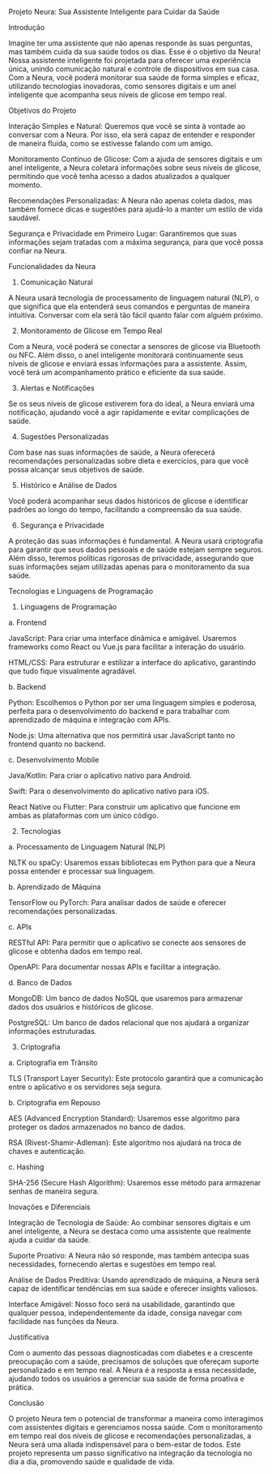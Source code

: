 Projeto Neura: Sua Assistente Inteligente para Cuidar da Saúde

Introdução

Imagine ter uma assistente que não apenas responde às suas perguntas, mas também cuida da sua saúde todos os dias. Esse é o objetivo da Neura! Nossa assistente inteligente foi projetada para oferecer uma experiência única, unindo comunicação natural e controle de dispositivos em sua casa. Com a Neura, você poderá monitorar sua saúde de forma simples e eficaz, utilizando tecnologias inovadoras, como sensores digitais e um anel inteligente que acompanha seus níveis de glicose em tempo real.

Objetivos do Projeto

Interação Simples e Natural: Queremos que você se sinta à vontade ao conversar com a Neura. Por isso, ela será capaz de entender e responder de maneira fluida, como se estivesse falando com um amigo.

Monitoramento Contínuo de Glicose: Com a ajuda de sensores digitais e um anel inteligente, a Neura coletará informações sobre seus níveis de glicose, permitindo que você tenha acesso a dados atualizados a qualquer momento.

Recomendações Personalizadas: A Neura não apenas coleta dados, mas também fornece dicas e sugestões para ajudá-lo a manter um estilo de vida saudável.

Segurança e Privacidade em Primeiro Lugar: Garantiremos que suas informações sejam tratadas com a máxima segurança, para que você possa confiar na Neura.


Funcionalidades da Neura

1. Comunicação Natural

A Neura usará tecnologia de processamento de linguagem natural (NLP), o que significa que ela entenderá seus comandos e perguntas de maneira intuitiva. Conversar com ela será tão fácil quanto falar com alguém próximo.

2. Monitoramento de Glicose em Tempo Real

Com a Neura, você poderá se conectar a sensores de glicose via Bluetooth ou NFC. Além disso, o anel inteligente monitorará continuamente seus níveis de glicose e enviará essas informações para a assistente. Assim, você terá um acompanhamento prático e eficiente da sua saúde.

3. Alertas e Notificações

Se os seus níveis de glicose estiverem fora do ideal, a Neura enviará uma notificação, ajudando você a agir rapidamente e evitar complicações de saúde.

4. Sugestões Personalizadas

Com base nas suas informações de saúde, a Neura oferecerá recomendações personalizadas sobre dieta e exercícios, para que você possa alcançar seus objetivos de saúde.

5. Histórico e Análise de Dados

Você poderá acompanhar seus dados históricos de glicose e identificar padrões ao longo do tempo, facilitando a compreensão da sua saúde.

6. Segurança e Privacidade

A proteção das suas informações é fundamental. A Neura usará criptografia para garantir que seus dados pessoais e de saúde estejam sempre seguros. Além disso, teremos políticas rigorosas de privacidade, assegurando que suas informações sejam utilizadas apenas para o monitoramento da sua saúde.

Tecnologias e Linguagens de Programação

1. Linguagens de Programação

a. Frontend

JavaScript: Para criar uma interface dinâmica e amigável. Usaremos frameworks como React ou Vue.js para facilitar a interação do usuário.

HTML/CSS: Para estruturar e estilizar a interface do aplicativo, garantindo que tudo fique visualmente agradável.


b. Backend

Python: Escolhemos o Python por ser uma linguagem simples e poderosa, perfeita para o desenvolvimento do backend e para trabalhar com aprendizado de máquina e integração com APIs.

Node.js: Uma alternativa que nos permitirá usar JavaScript tanto no frontend quanto no backend.


c. Desenvolvimento Mobile

Java/Kotlin: Para criar o aplicativo nativo para Android.

Swift: Para o desenvolvimento do aplicativo nativo para iOS.

React Native ou Flutter: Para construir um aplicativo que funcione em ambas as plataformas com um único código.


2. Tecnologias

a. Processamento de Linguagem Natural (NLP)

NLTK ou spaCy: Usaremos essas bibliotecas em Python para que a Neura possa entender e processar sua linguagem.


b. Aprendizado de Máquina

TensorFlow ou PyTorch: Para analisar dados de saúde e oferecer recomendações personalizadas.


c. APIs

RESTful API: Para permitir que o aplicativo se conecte aos sensores de glicose e obtenha dados em tempo real.

OpenAPI: Para documentar nossas APIs e facilitar a integração.


d. Banco de Dados

MongoDB: Um banco de dados NoSQL que usaremos para armazenar dados dos usuários e históricos de glicose.

PostgreSQL: Um banco de dados relacional que nos ajudará a organizar informações estruturadas.


3. Criptografia

a. Criptografia em Trânsito

TLS (Transport Layer Security): Este protocolo garantirá que a comunicação entre o aplicativo e os servidores seja segura.


b. Criptografia em Repouso

AES (Advanced Encryption Standard): Usaremos esse algoritmo para proteger os dados armazenados no banco de dados.

RSA (Rivest-Shamir-Adleman): Este algoritmo nos ajudará na troca de chaves e autenticação.


c. Hashing

SHA-256 (Secure Hash Algorithm): Usaremos esse método para armazenar senhas de maneira segura.


Inovações e Diferenciais

Integração de Tecnologia de Saúde: Ao combinar sensores digitais e um anel inteligente, a Neura se destaca como uma assistente que realmente ajuda a cuidar da saúde.

Suporte Proativo: A Neura não só responde, mas também antecipa suas necessidades, fornecendo alertas e sugestões em tempo real.

Análise de Dados Preditiva: Usando aprendizado de máquina, a Neura será capaz de identificar tendências em sua saúde e oferecer insights valiosos.

Interface Amigável: Nosso foco será na usabilidade, garantindo que qualquer pessoa, independentemente da idade, consiga navegar com facilidade nas funções da Neura.


Justificativa

Com o aumento das pessoas diagnosticadas com diabetes e a crescente preocupação com a saúde, precisamos de soluções que ofereçam suporte personalizado e em tempo real. A Neura é a resposta a essa necessidade, ajudando todos os usuários a gerenciar sua saúde de forma proativa e prática.

Conclusão

O projeto Neura tem o potencial de transformar a maneira como interagimos com assistentes digitais e gerenciamos nossa saúde. Com o monitoramento em tempo real dos níveis de glicose e recomendações personalizadas, a Neura será uma aliada indispensável para o bem-estar de todos. Este projeto representa um passo significativo na integração da tecnologia no dia a dia, promovendo saúde e qualidade de vida.
